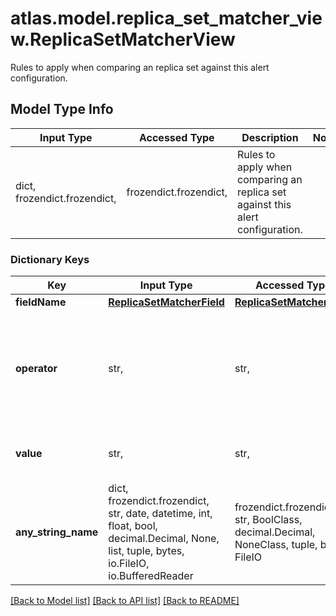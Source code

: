 # atlas.model.replica_set_matcher_view.ReplicaSetMatcherView

Rules to apply when comparing an replica set against this alert configuration.

## Model Type Info
Input Type | Accessed Type | Description | Notes
------------ | ------------- | ------------- | -------------
dict, frozendict.frozendict,  | frozendict.frozendict,  | Rules to apply when comparing an replica set against this alert configuration. | 

### Dictionary Keys
Key | Input Type | Accessed Type | Description | Notes
------------ | ------------- | ------------- | ------------- | -------------
**fieldName** | [**ReplicaSetMatcherField**](ReplicaSetMatcherField.md) | [**ReplicaSetMatcherField**](ReplicaSetMatcherField.md) |  | [optional] 
**operator** | str,  | str,  | Comparison operator to apply when checking the current metric value against **matcher[n].value**. | [optional] must be one of ["EQUALS", "CONTAINS", "STARTS_WITH", "ENDS_WITH", "NOT_EQUALS", "NOT_CONTAINS", "REGEX", ] 
**value** | str,  | str,  | Value to match or exceed using the specified **matchers.operator**. | [optional] 
**any_string_name** | dict, frozendict.frozendict, str, date, datetime, int, float, bool, decimal.Decimal, None, list, tuple, bytes, io.FileIO, io.BufferedReader | frozendict.frozendict, str, BoolClass, decimal.Decimal, NoneClass, tuple, bytes, FileIO | any string name can be used but the value must be the correct type | [optional]

[[Back to Model list]](../../README.md#documentation-for-models) [[Back to API list]](../../README.md#documentation-for-api-endpoints) [[Back to README]](../../README.md)

